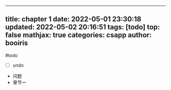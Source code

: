 ---

## title: chapter 1 date: 2022-05-01 23:30:18 updated: 2022-05-02 20:16:51 tags: [todo] top: false mathjax: true categories: csapp author: booiris

\#todo

* [ ] undo
* 问题
* 章节一